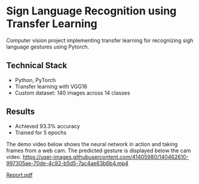# Sign Language Recognition using Transfer Learning

Computer vision project implementing transfer learning for recognizing sigh language gestures using Pytorch.

## Technical Stack
- Python, PyTorch
- Transfer learning with VGG16
- Custom dataset: 140 images across 14 classes

## Results
- Achieved 93.3% accuracy
- Trained for 5 epochs

The demo video below shows the neural network in action and taking frames from a web cam. The predicted gesture is displayed below the cam video. 
https://user-images.githubusercontent.com/41405980/140462610-997305ae-70de-4c92-b5d5-7ac4ae63b6b4.mp4

[Report.pdf](https://github.com/timhadler/computer-vision-project/files/7480913/Report.pdf)
